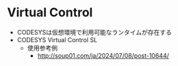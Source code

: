 # Virtual Control

- CODESYSは仮想環境で利用可能なランタイムが存在する
- CODESYS Virtual Control SL
  - 使用参考例
    - http://soup01.com/ja/2024/07/08/post-10644/
